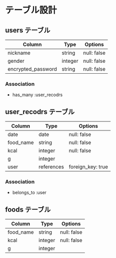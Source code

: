 # テーブル設計

## users テーブル

| Column             | Type    | Options     |
| ------------------ | ------- | ----------- |
| nickname           | string  | null: false |
| gender             | integer | null: false |
| encrypted_password | string  | null: false |

### Association

- has_many :user_recodrs

## user_recodrs テーブル

| Column      | Type       | Options           |
| ----------- | ---------- | ----------------- |
| date        | date       | null: false       |
| food_name   | string     | null: false       |
| kcal        | integer    | null: false       |
| g           | integer    |                   |
| user        | references | foreign_key: true |

### Association

- belongs_to :user

## foods テーブル

| Column    | Type    | Options     |
| --------- | ------- | ----------- |
| food_name | string  | null: false |
| kcal      | integer | null: false |
| g         | integer |             |
